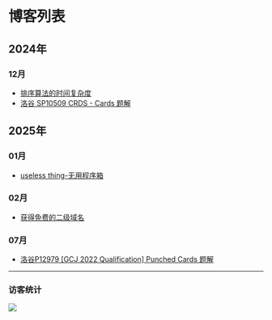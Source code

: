 # 博客列表
## 2024年
### 12月
- [排序算法的时间复杂度](/b/2024/12/paixusuanfa-de-shijianfuzadu)
- [洛谷 SP10509 CRDS - Cards 题解](/b/2024/12/Luogu-problem-SP10509-solution)

## 2025年
### 01月
- [useless thing-无用程序箱](/b/2025/01/useless-thing-cpp)

### 02月
- [获得免费的二级域名](/b/2025/02/free-second-level-domain-name)

### 07月
- [洛谷P12979 \[GCJ 2022 Qualification\] Punched Cards 题解](/b/2025/07/luogu-p12979solution)

---
### 访客统计
![](https://flagcounter.me/e7K)

